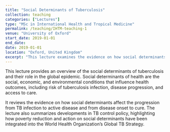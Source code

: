 ```yaml
---
title: "Social Determinants of Tuberculosis"
collection: teaching
categories: ["Lectures"]
type: "MSc in International Health and Tropical Medicine"
permalink: /teaching/IHTM-teaching-1
venue: "University of Oxford"
start_date: 2019-01-01
end_date: 
date: 2019-01-01
location: "Oxford, United Kingdom"
excerpt: "This lecture examines the evidence on how social determinants of health influence tuberculosis risk, progression, and treatment outcomes, and considers their integration into global TB control policy."
---
```

This lecture provides an overview of the social determinants of tuberculosis and their role in the global epidemic. Social determinants of health are the social, economic, and environmental conditions that influence health outcomes, including risk of tuberculosis infection, disease progression, and access to care.

It reviews the evidence on how social determinants affect the progression from TB infection to active disease and from disease onset to cure. The lecture also summarizes developments in TB control policy, highlighting how poverty reduction and action on social determinants have been integrated into the World Health Organization’s Global TB Strategy.
